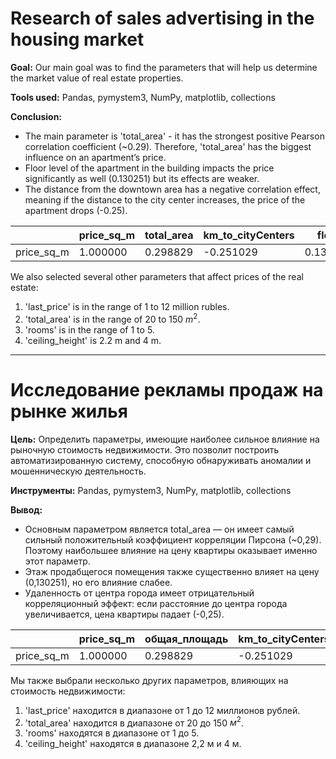 # Research of sales advertising in the housing market 

**Goal:** 
Our main goal was to find the parameters that will help us determine the market value of real estate properties. 

**Tools used:** 
Pandas, pymystem3, NumPy, matplotlib, collections

**Conclusion:** 
* The main parameter is 'total_area' - it has the strongest positive Pearson correlation coefficient (~0.29). Therefore, 'total_area' has the biggest influence on an apartment’s price. 
* Floor level of the apartment in the building impacts the price significantly as well (0.130251) but its effects are weaker. 
* The distance from the downtown area has a negative correlation effect, meaning if the distance to the city center increases, the price of the apartment drops (-0.25).

||price_sq_m	|total_area	|km_to_cityCenters	|floor|
|---|---|---|---|--|
|price_sq_m	|1.000000	|0.298829	|-0.251029	|0.130251|

We also selected several other parameters that affect prices of the real estate:
1. 'last_price' is in the range of 1 to 12 million rubles.<br>
2. 'total_area' is in the range of 20 to 150 $m^2$.<br>
3. 'rooms' is in the range of 1 to 5.<br>
4. 'ceiling_height' is 2.2 m and 4 m.<br>

------------------------------------------------------------------------------------------------------------------------------------------------------------------------------
# Исследование рекламы продаж на рынке жилья

**Цель:**
Определить параметры, имеющие наиболее сильное влияние на рыночную стоимость недвижимости. Это позволит построить автоматизированную систему, способную обнаруживать аномалии и мошенническую деятельность.

**Инструменты:**
Pandas, pymystem3, NumPy, matplotlib, collections

**Вывод:** 
* Основным параметром является total_area — он имеет самый сильный положительный коэффициент корреляции Пирсона (~0,29). Поэтому наибольшее влияние на цену квартиры оказывает именно этот параметр. 
* Этаж продабщегося помещения также существенно влияет на цену (0,130251), но его влияние слабее. 
* Удаленность от центра города имеет отрицательный корреляционный эффект: если расстояние до центра города увеличивается, цена квартиры падает (-0,25).

||price_sq_m |общая_площадь |km_to_cityCenters |этаж|
|---|---|---|---|--|
|price_sq_m |1.000000 |0.298829 |-0.251029 |0.130251|

Мы также выбрали несколько других параметров, влияющих на стоимость недвижимости:
1. 'last_price' находится в диапазоне от 1 до 12 миллионов рублей.<br>
2. 'total_area' находится в диапазоне от 20 до 150 $м^2$.<br>
3. 'rooms' находятся в диапазоне от 1 до 5.<br>
4. 'ceiling_height' находятся в диапазоне  2,2 м и 4 м.<br>
